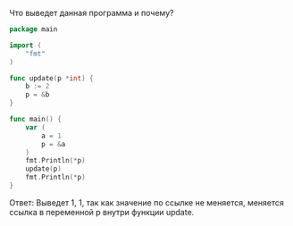 Что выведет данная программа и почему?

```go
package main

import (
    "fmt"
)

func update(p *int) {
	b := 2
	p = &b
}

func main() {
	var (
		a = 1
		p = &a
	)
	fmt.Println(*p)
	update(p)
	fmt.Println(*p)
}
```

Ответ:
Выведет 1, 1, так как значение по ссылке не меняется, 
меняется ссылка в переменной p внутри функции update.